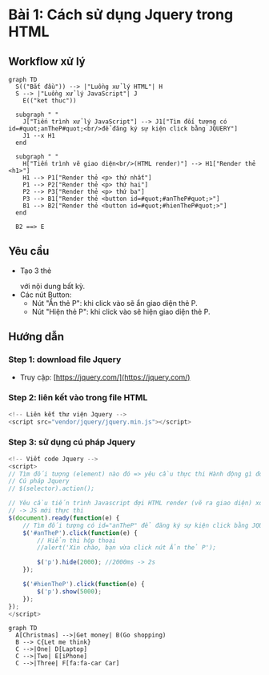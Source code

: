# Bài 1: Cách sử dụng Jquery trong HTML

## Workflow xử lý

```mermaid
graph TD
  S(("Bắt đầu")) --> |"Luồng xử lý HTML"| H
  S --> |"Luồng xử lý JavaScript"| J
    E(("ket thuc"))

  subgraph " "
    J["Tiến trình xử lý JavaScript"] --> J1["Tìm đối tượng có id=#quot;anTheP#quot;<br/>để đăng ký sự kiện click bằng JQUERY"]
    J1 --x H1
  end

  subgraph " "
    H["Tiến trình vẽ giao diện<br/>(HTML render)"] --> H1["Render thẻ <h1>"]
    H1 --> P1["Render thẻ <p> thứ nhất"]
    P1 --> P2["Render thẻ <p> thứ hai"]
    P2 --> P3["Render thẻ <p> thứ ba"]
    P3 --> B1["Render thẻ <button id=#quot;#anTheP#quot;>"]
    B1 --> B2["Render thẻ <button id=#quot;#hienTheP#quot;>"]
  end

  B2 ==> E

```

## Yêu cầu

- Tạo 3 thẻ <p></p> với nội dung bất kỳ.
- Các nút Button:
  - Nút "Ẩn thẻ P": khi click vào sẽ ẩn giao diện thẻ P.
  - Nút "Hiện thẻ P": khi click vào sẽ hiện giao diện thẻ P.

## Hướng dẫn

### Step 1: download file Jquery

- Truy cập: [https://jquery.com/](https://jquery.com/)

### Step 2: liên kết vào trong file HTML

```js
<!-- Liên kết thư viện Jquery -->
<script src="vendor/jquery/jquery.min.js"></script>
```

### Step 3: sử dụng cú pháp Jquery

```js
<!-- Viết code Jquery -->
<script>
// Tìm đối tượng (element) nào đó => yêu cầu thực thi Hành động gì đó (Action)
// Cú pháp Jquery
// $(selector).action();

// Yêu cầu tiến trình Javascript đợi HTML render (vẽ ra giao diện) xong
// -> JS mới thực thi
$(document).ready(function(e) {
    // Tìm đối tượng có id="anTheP" để đăng ký sự kiện click bằng JQUERY
    $('#anTheP').click(function(e) {
        // Hiển thi hộp thoại
        //alert('Xin chào, bạn vừa click nút Ẩn thẻ P');

        $('p').hide(2000); //2000ms -> 2s
    });

    $('#hienTheP').click(function(e) {
        $('p').show(5000);
    });
});
</script>
```

```mermaid
graph TD
  A[Christmas] -->|Get money| B(Go shopping)
  B --> C{Let me think}
  C -->|One| D[Laptop]
  C -->|Two| E[iPhone]
  C -->|Three| F[fa:fa-car Car]

```
